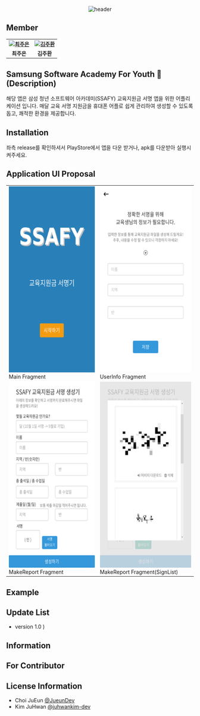 <div align="center">
  
  ![header](https://capsule-render.vercel.app/api?type=waving&color=gradient&customColorList=1&height=300&section=header&text=SSAIGN&fontSize=90&fontAlignY=35&desc=삼성%20청년%20SW%20아카데미%20(SSAFY)%20교육지원금%20서명%20앱%20프로젝트&descAlignY=60)
  
</div>
 
 
 ## **Member**

<table align="center" style="font-weight : bold">
    <tr>
        <td align="center">
            <a href="https://github.com/Jueundev">                 
                <img alt="최주은" src="https://avatars.githubusercontent.com/Jueundev" width="200" />            
            </a>
        </td>
              <td align="center">
            <a href="https://github.com/juhwankim-dev">                 
                <img alt="김주환" src="https://avatars.githubusercontent.com/juhwankim-dev" width="200" />            
            </a>
        </td>
    </tr>
    <tr>
        <td align="center">최주은</td>
        <td align="center">김주환</td>
    </tr>
</table>

## Samsung Software Academy For Youth 🧡 (Description)
해당 앱은 삼성 청년 소프트웨어 아카데미(SSAFY) 교육지원금 서명 앱을 위한 어플리케이션 입니다.
매달 교육 서명 지원금을 휴대폰 어플로 쉽게 관리하여 생성할 수 있도록 돕고, 쾌적한 환경을 제공합니다.

## Installation
좌측 release를 확인하셔서 PlayStore에서 앱을 다운 받거나, apk를 다운받아 실행시켜주세요.

## Application UI Proposal
<table>
  <tr>
    <td> <img src="/images/01_Main.png" width="300" height="500"/><br>Main Fragment </td>     
    <td> <img src="./images/02_최초실행.png" width="300" height="500"/><br>UserInfo Fragment </td>
  </tr>
  <tr>
    <td> <img src="./images/03_서명창.png" width="300" height="500"/><br>MakeReport Fragment </td>
    <td> <img src="./images/04_서명%20불러오기.png" width="300" height="500"/><br>MakeReport Fragment(SignList) </td>
  </tr>
</table>

## Example

## Update List
- version 1.0 ) 

## Information

## For Contributor

## License Information
- Choi JuEun [@JueunDev](https://github.com/Jueundev)
- Kim JuHwan [@juhwankim-dev](https://github.com/juhwankim-dev)
